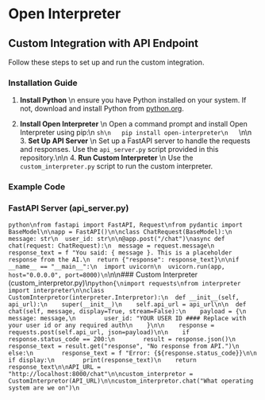 # Open Interpreter

## Custom Integration with API Endpoint

Follow these steps to set up and run the custom integration.

### Installation Guide

1. **Install Python** \n    ensure you have Python installed on your system. If not, download and install Python from [python.org](https://www.python.org/downloads/).

2. **Install Open Interpreter** \n    Open a command prompt and install Open Interpreter using pip:\n   ```sh\n   pip install open-interpreter\n   ```\n\n 3. **Set Up API Server** \n   Set up a FastAPI server to handle the requests and responses. Use the `api_server.py` script provided in this repository.\n\n 4. **Run Custom Interpreter** \n   Use the `custom_interpreter.py` script to run the custom interpreter.

### Example Code

### FastAPI Server (api_server.py)

``python\nfrom fastapi import FastAPI, Request\nfrom pydantic import BaseModel\n\napp = FastAPI()\n\nclass ChatRequest(BaseModel):\n  message: str\n  user_id: str\n\n@app.post("/chat")\nasync def chat(request: ChatRequest):\n  message = request.message\n  response_text = f "You said: { message }. This is a placeholder response from the AI.\n  return {"response": response_text}\n\nif __name__ == "__main__":\n  import uvicorn\n  uvicorn.run(app, host="0.0.0.0", port=8000)\n``\n\n### Custom Interpreter (custom_interpretor.py)\n``python{\nimport requests\nfrom interpreter import interpreter\n\nclass CustomInterpretor(interpreter.Interpretor):\n  def __init__(self, api_url):\n    super(__init__)\n    self.api_url = api_url\n\n  def chat(self, message, display=True, stream=False):\n    payload = {\n        message: message,\n        user_id: "YOUR USER ID #### Replace with your user id or any required auth\n    }\n\n    response = requests.post(self.api_url, json=payload)\n\n    if response.status_code == 200:\n        result = response.json()\n        response_text = result.get("response", "No response from API.")\n    else:\n        response_text = f "Error: {${response.status_code}}\n\n    if display:\n        print(response_text)\n    return response_text\n\nAPI_URL = "http://localhost:8000/chat"\n\ncustom_interpretor = CustomInterpretor(API_URL)\n\ncustom_interpretor.chat("What operating system are we on")\n``